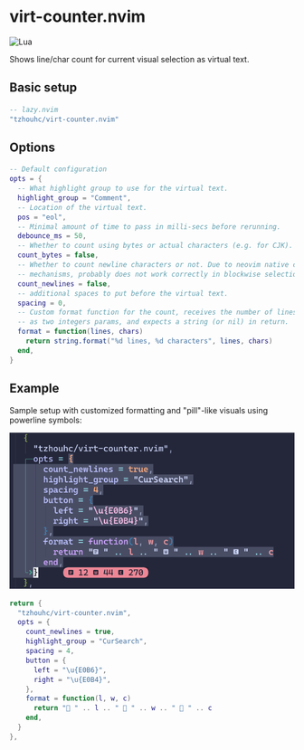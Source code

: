 # virt-counter.nvim

![Lua](https://img.shields.io/badge/Made%20with%20Lua-blueviolet.svg?style=for-the-badge&logo=lua)

Shows line/char count for current visual selection as virtual text.

## Basic setup

```lua
-- lazy.nvim
"tzhouhc/virt-counter.nvim"
```

## Options

```lua
-- Default configuration
opts = {
  -- What highlight group to use for the virtual text.
  highlight_group = "Comment",
  -- Location of the virtual text.
  pos = "eol",
  -- Minimal amount of time to pass in milli-secs before rerunning.
  debounce_ms = 50,
  -- Whether to count using bytes or actual characters (e.g. for CJK).
  count_bytes = false,
  -- Whether to count newline characters or not. Due to neovim native counting
  -- mechanisms, probably does not work correctly in blockwise selection.
  count_newlines = false,
  -- additional spaces to put before the virtual text.
  spacing = 0,
  -- Custom format function for the count, receives the number of lines and chars
  -- as two integers params, and expects a string (or nil) in return.
  format = function(lines, chars)
    return string.format("%d lines, %d characters", lines, chars)
  end,
}
```

## Example

Sample setup with customized formatting and "pill"-like visuals using powerline
symbols:

![Sample](https://github.com/tzhouhc/virt-counter.nvim/raw/main/images/demo_1.png)

```lua
return {
  "tzhouhc/virt-counter.nvim",
  opts = {
    count_newlines = true,
    highlight_group = "CurSearch",
    spacing = 4,
    button = {
      left = "\u{E0B6}",
      right = "\u{E0B4}",
    },
    format = function(l, w, c)
      return "󰈚 " .. l .. " 󰬞 " .. w .. " 󰬊 " .. c
    end,
  }
},
```
